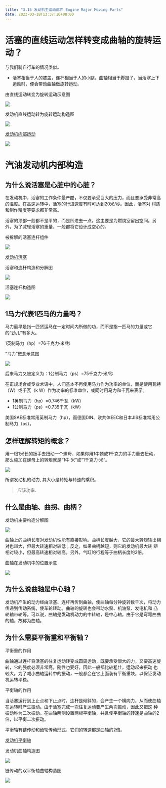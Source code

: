```yaml
---
title: "3.15 发动机主运动部件 Engine Major Moving Parts"
date: 2023-03-18T13:37:10+08:00
---
```


# 活塞的直线运动怎样转变成曲轴的旋转运动？

与我们骑自行车的情况类似。

- 活塞相当于人的膝盖，连杆相当于人的小腿，曲轴相当于脚蹬子，当活塞上下运动时，便会带动曲轴做旋转运动。

由直线运动转变为旋转运动示意图

![](https://res.weread.qq.com/wrepub/epub_26688761_153)

发动机直线运动转为旋转运动构造图

![](https://res.weread.qq.com/wrepub/epub_26688761_154)

[发动机内部运动](http://v.youku.com/v_show/id_XMTQ4MjUxODA4MA==.html?from=s1.8-1-1.2)

![](https://res.weread.qq.com/wrepub/epub_26688761_156)

# 汽油发动机内部构造

## 为什么说活塞是心脏中的心脏？

在发动机中，活塞的工作条件最严酷，不仅要承受巨大的压力，而且要承受非常高的温度。在高速运转中，活塞的行进速度有时可达到20米/秒。因此，活塞对
材质和制作精度等要求都非常高。

活塞的顶部一般都不是平的，而是凹进去一点，这主要是为燃烧室留出空间。另外，为了减轻活塞的重量，一般都将它设计成空心的。

被拆解的活塞连杆组件

![](https://res.weread.qq.com/wrepub/epub_26688761_157)

[发动机活塞](http://v.youku.com/v_show/id_XMTY5MTA2NzE1Ng==.html)

活塞和连杆构造和分解图

![](https://res.weread.qq.com/wrepub/epub_26688761_159)

活塞连杆构造图

![](https://res.weread.qq.com/wrepub/epub_26688761_160)

## 1马力代表1匹马的力量吗？

马力最早是指一匹货运马在一定时间内所做的功，而不是指一匹马的力量或它的“劲儿”有多大。

1英制马力（hp）=76千克力·米/秒

“马力”概念示意图

![](https://res.weread.qq.com/wrepub/epub_26688761_161)

后来马力又被定义为：1公制马力（ps）=75千克力·米/秒

在正规场合或专业术语中，人们基本不再使用马力作为功率的单位，而是使用瓦特（W）或千瓦（k W）作为功率的标准单位，或同时用马力和千瓦来表示。

- 1英制马力（hp）=0.746千瓦（kW）
- 1公制马力（ps）=0.735千瓦（kW）

美国SAE标准常用英制马力（hp），而德国DIN、欧共体EEC和日本JIS标准常用公制马力（ps）。

## 怎样理解转矩的概念？

用一根1米长的扳手去扭动一个螺母，如果你用1牛顿或1千克力的手力量去扭动，那么施加在螺母上的转矩就是“1牛·米”或“1千克力·米”。

![](https://res.weread.qq.com/wrepub/epub_26688761_162)

所谓发动机的动力, 其大小是转矩与转速的乘积。

> 应该功率.

## 什么是曲轴、曲拐、曲柄？

发动机主要构造分解图

![](https://res.weread.qq.com/wrepub/epub_26688761_163)

曲轴上的曲柄长度对发动机性能有直接影响。曲柄长度越大，它的最大转矩输出相对也越大，但最大转速相对较低；反之，如果曲柄越短，则它的发动机最大转
矩相对较小，但最高转速相对较高。另外，气缸的行程等于曲柄长度的2倍。

曲轴在发动机中的位置示意

![](https://res.weread.qq.com/wrepub/epub_26688761_164)

## 为什么说曲轴是中心轴？

发动机产生的动力经由活塞、连杆再传到曲轴，使曲轴每分钟旋转数千次，将动力传递到传动系统，使车轮转动。曲轴的旋转也会带动水泵、机油泵、发电机和
凸轮轴带轮等。可以说，曲轴是发动机动力的中转轴，是中心轴。由于它是弯弯曲曲的轴，故称为曲轴。

## 为什么需要平衡重和平衡轴？

平衡重的作用

曲轴通过连杆将活塞的往复运动转变成圆周运动，既要承受很大的力，又要高速旋转，它的强度必须非常高，刚性也要好，因此一般都比较粗壮，运动起来振动
也较大。为了减小曲轴运转中的振动，一般都会在它上面装有平衡重块，以保证发动机运转平稳。

平衡轴的作用

当活塞运行到上止点和下止点时，连杆是倾斜的，会产生一个横向力，从而使曲轴在运转时产生振动。由于活塞完成一次往复运动要产生两次振动，因此又把这
种振动称为二次振动。在曲轴两侧设置两根平衡轴，并且使平衡轴的转速是曲轴的2倍，以平衡二次振动。

平衡轴有链传动和齿轮传动形式，它们的转速都是曲轴的2倍。

[发动机平衡轴](http://v.youku.com/v_show/id_XMTY5MTA2OTM1Mg==.html)

发动机曲轴构造图

![](https://res.weread.qq.com/wrepub/epub_26688761_166)

链传动的双平衡轴曲轴构造图

![](https://res.weread.qq.com/wrepub/epub_26688761_167)
